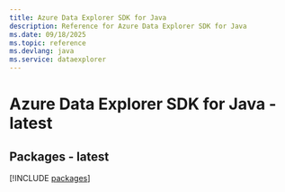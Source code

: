 ```yaml
---
title: Azure Data Explorer SDK for Java
description: Reference for Azure Data Explorer SDK for Java
ms.date: 09/18/2025
ms.topic: reference
ms.devlang: java
ms.service: dataexplorer
---
```

# Azure Data Explorer SDK for Java - latest
## Packages - latest
[!INCLUDE [packages](data-explorer-index.md)]